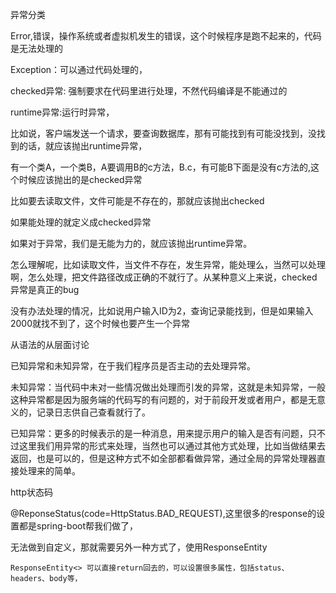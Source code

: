 异常分类

Error,错误，操作系统或者虚拟机发生的错误，这个时候程序是跑不起来的，代码是无法处理的

Exception：可以通过代码处理的，

checked异常: 强制要求在代码里进行处理，不然代码编译是不能通过的

runtime异常:运行时异常，

比如说，客户端发送一个请求，要查询数据库，那有可能找到有可能没找到，没找到的话，就应该抛出runtime异常，

有一个类A，一个类B，A要调用B的c方法，B.c，有可能B下面是没有c方法的,这个时候应该抛出的是checked异常

比如要去读取文件，文件可能是不存在的，那就应该抛出checked

如果能处理的就定义成checked异常

如果对于异常，我们是无能为力的，就应该抛出runtime异常。





怎么理解呢，比如读取文件，当文件不存在，发生异常，能处理么，当然可以处理啊，怎么处理，把文件路径改成正确的不就行了。从某种意义上来说，checked异常是真正的bug

没有办法处理的情况，比如说用户输入ID为2，查询记录能找到，但是如果输入2000就找不到了，这个时候也要产生一个异常



从语法的从层面讨论



已知异常和未知异常，在于我们程序员是否主动的去处理异常。

未知异常：当代码中未对一些情况做出处理而引发的异常，这就是未知异常，一般这种异常都是因为服务端的代码写的有问题的，对于前段开发或者用户，都是无意义的，记录日志供自己查看就行了。

已知异常：更多的时候表示的是一种消息，用来提示用户的输入是否有问题，只不过这里我们用异常的形式来处理，当然也可以通过其他方式处理，比如当做结果去返回，也是可以的，但是这种方式不如全部都看做异常，通过全局的异常处理器直接处理来的简单。





http状态码

@ReponseStatus(code=HttpStatus.BAD_REQUEST),这里很多的response的设置都是spring-boot帮我们做了，

无法做到自定义，那就需要另外一种方式了，使用ResponseEntity

```
ResponseEntity<> 可以直接return回去的，可以设置很多属性，包括status、headers、body等，
```

